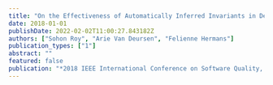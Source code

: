 ```yaml
---
title: "On the Effectiveness of Automatically Inferred Invariants in Detecting Regression Faults in Spreadsheets"
date: 2018-01-01
publishDate: 2022-02-02T11:00:27.843182Z
authors: ["Sohon Roy", "Arie Van Deursen", "Felienne Hermans"]
publication_types: ["1"]
abstract: ""
featured: false
publication: "*2018 IEEE International Conference on Software Quality, Reliability and Security Companion (QRS-C)*"
---
```


